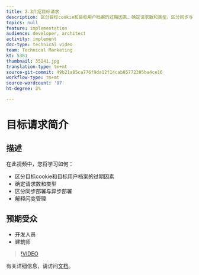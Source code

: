 ```yaml
---
title: 2.3介绍目标请求
description: 区分目标cookie和目标用户档案的过期因素，确定请求数和类型，区分同步与异步部署，说明闪变管理
topics: null
feature: implementation
audience: developer, architect
activity: implement
doc-type: technical video
team: Technical Marketing
kt: 5381
thumbnail: 35141.jpg
translation-type: tm+mt
source-git-commit: 49b21a85ca776f9da12f14cab85772395ba4ce16
workflow-type: tm+mt
source-wordcount: '87'
ht-degree: 2%

---
```



# 目标请求简介

## 描述

在此视频中，您将学习如何：

* 区分目标cookie和目标用户档案的过期因素
* 确定请求数和类型
* 区分同步部署与异步部署
* 解释闪变管理

## 预期受众

* 开发人员
* 建筑师

>[!VIDEO](https://video.tv.adobe.com/v/35141/?quality=12)

有关详细信息，请访问[文档](https://docs.adobe.com/content/help/en/target/using/implement-target/implementing-target.html)。
